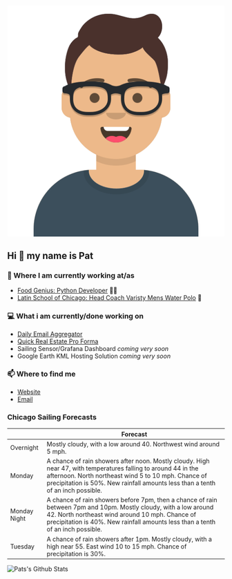 [![Social banner for p-j-falconer](https://raw.githubusercontent.com/P-J-FALCONER/P-J-FALCONER/master/assets/avataaars.svg)](https://patfalconer.com/)
## Hi :wave: my name is Pat

### 💼 Where I am currently working at/as
- [Food Genius: Python Developer](https://getfoodgenius.com/) 🍔🐍
- [Latin School of Chicago: Head Coach Varisty Mens Water Polo](https://www.latinschool.org/) 🤽


### 💻 What i am currently/done working on
 - [Daily Email Aggregator](https://github.com/P-J-FALCONER/dott_daily_mail)
 - [Quick Real Estate Pro Forma](https://github.com/P-J-FALCONER/henry)
 - Sailing Sensor/Grafana Dashboard *coming very soon*
 - Google Earth KML Hosting Solution *coming very soon*

### 📫 Where to find me
 - [Website](https://patfalconer.com/)
 - [Email](mailto:patrick.j.falconer@gmail.com)


### Chicago Sailing Forecasts
|   | Forecast  |
|---|---|
| Overnight | Mostly cloudy, with a low around 40. Northwest wind around 5 mph. |
| Monday | A chance of rain showers after noon. Mostly cloudy. High near 47, with temperatures falling to around 44 in the afternoon. North northeast wind 5 to 10 mph. Chance of precipitation is 50%. New rainfall amounts less than a tenth of an inch possible. |
| Monday Night | A chance of rain showers before 7pm, then a chance of rain between 7pm and 10pm. Mostly cloudy, with a low around 42. North northeast wind around 10 mph. Chance of precipitation is 40%. New rainfall amounts less than a tenth of an inch possible. |
| Tuesday | A chance of rain showers after 1pm. Mostly cloudy, with a high near 55. East wind 10 to 15 mph. Chance of precipitation is 30%. |

![Pats's Github Stats](https://github-readme-stats.vercel.app/api?username=p-j-falconer&show_icons=true&theme=radical)
